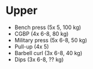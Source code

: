 # Upper
* Bench press (5x 5, 100 kg)
* CGBP (4x 6-8, 80 kg)
* Military press (5x 6-8, 50 kg)
* Pull-up (4x 5)
* Barbell curl (3x 6-8, 40 kg)
* Dips (3x 6-8, ?? kg)
